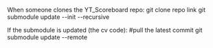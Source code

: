 When someone clones the YT_Scoreboard repo:
git clone repo link
git submodule update --init --recursive

If the submodule is updated (the cv code):
#pull the latest commit
git submodule update --remote

